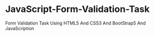 # JavaScript-Form-Validation-Task
Form Validation Task Using HTML5 And CSS3 And BootStrap5 And JavaScription
